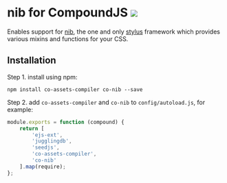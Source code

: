 nib for CompoundJS [<img src="https://secure.travis-ci.org/compoundjs/nib.png" />](http://travis-ci.org/#!/compoundjs/nib)
===

Enables support for [nib](https://github.com/visionmedia/nib), the one and only [stylus](https://github.com/learnboost/stylus) framework which provides various mixins and functions for your CSS.

## Installation

Step 1. install using npm:

    npm install co-assets-compiler co-nib --save

Step 2. add `co-assets-compiler` and `co-nib` to `config/autoload.js`, for example:

```javascript
module.exports = function (compound) {
    return [
        'ejs-ext',
        'jugglingdb',
        'seedjs',
        'co-assets-compiler',
        'co-nib'
    ].map(require);
};
```
